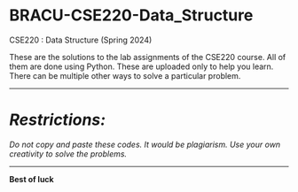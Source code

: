 # BRACU-CSE220-Data_Structure
CSE220 : Data Structure (Spring 2024)

These are the solutions to the lab assignments of the CSE220 course. All of them are done using Python. These are uploaded only to help you learn. There can be multiple other ways to solve a particular problem.
***
# *Restrictions:*
*Do not copy and paste these codes. It would be plagiarism. Use your own creativity to solve the problems.*
***
**Best of luck**
